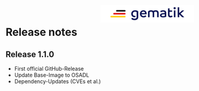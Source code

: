 <img align="right" width="250" height="47" src="media/Gematik_Logo_Flag.png"/> <br/> 
 
# Release notes

## Release 1.1.0
- First official GitHub-Release
- Update Base-Image to OSADL
- Dependency-Updates (CVEs et al.)
